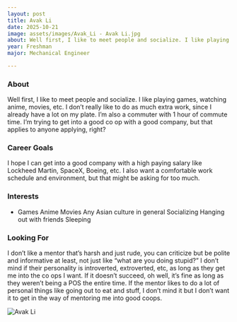 ```yaml
---
layout: post
title: Avak Li
date: 2025-10-21
image: assets/images/Avak_Li - Avak Li.jpg
about: Well first, I like to meet people and socialize. I like playing games, watching anime, movies, etc. I don’t really like to do as much extra work, since I already have a lot on my plate. I’m also a commuter with 1 hour of commute time. I’m trying to get into a good co op with a good company, but that applies to anyone applying, right?
year: Freshman
major: Mechanical Engineer

---
```


### About

Well first, I like to meet people and socialize. I like playing games, watching anime, movies, etc. I don’t really like to do as much extra work, since I already have a lot on my plate. I’m also a commuter with 1 hour of commute time. I’m trying to get into a good co op with a good company, but that applies to anyone applying, right?

### Career Goals

I hope I can get into a good company with a high paying salary like Lockheed Martin, SpaceX, Boeing, etc. I also want a comfortable work schedule and environment, but that might be asking for too much.

### Interests

- Games
Anime
Movies
Any Asian culture in general
Socializing
Hanging out with friends
Sleeping

### Looking For

I don’t like a mentor that’s harsh and just rude, you can criticize but be polite and informative at least, not just like “what are you doing stupid?” I don’t mind if their personality is introverted, extroverted, etc, as long as they get me into the co ops I want. If it doesn’t succeed, oh well, it’s fine as long as they weren’t being a POS the entire time. If the mentor likes to do a lot of personal things like going out to eat and stuff, I don’t mind it but I don’t want it to get in the way of mentoring me into good coops.
<div class="text-center my-5">
    <img src="https://sase-drexel.github.io/mentorship-2025/assets/images/Avak_Li - Avak Li.jpg" alt="Avak Li" class="rounded post-img" />
</div>
